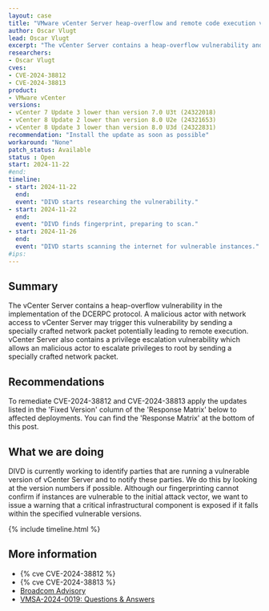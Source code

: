 ```yaml
---
layout: case
title: "VMware vCenter Server heap-overflow and remote code execution vulnerabilities"
author: Oscar Vlugt
lead: Oscar Vlugt
excerpt: "The vCenter Server contains a heap-overflow vulnerability and a privilege escalation vulnerability"
researchers:
- Oscar Vlugt
cves:
- CVE-2024-38812
- CVE-2024-38813
product:
- VMware vCenter
versions: 
- vCenter 7 Update 3 lower than version 7.0 U3t (24322018)
- vCenter 8 Update 2 lower than version 8.0 U2e (24321653)
- vCenter 8 Update 3 lower than version 8.0 U3d (24322831)
recommendation: "Install the update as soon as possible"
workaround: "None"
patch_status: Available
status : Open
start: 2024-11-22
#end: 
timeline:
- start: 2024-11-22
  end:
  event: "DIVD starts researching the vulnerability."
- start: 2024-11-22
  end:
  event: "DIVD finds fingerprint, preparing to scan."
- start: 2024-11-26
  end:
  event: "DIVD starts scanning the internet for vulnerable instances."
#ips:
---
```


## Summary

The vCenter Server contains a heap-overflow vulnerability in the implementation of the DCERPC protocol. A malicious actor with network access to vCenter Server may trigger this vulnerability by sending a specially crafted network packet potentially leading to remote execution. vCenter Server also contains a privilege escalation vulnerability which allows an malicious actor to escalate privileges to root by sending a specially crafted network packet.

## Recommendations

To remediate CVE-2024-38812 and CVE-2024-38813 apply the updates listed in the 'Fixed Version' column of the 'Response Matrix' below to affected deployments. You can find the 'Response Matrix' at the bottom of this post.

## What we are doing

DIVD is currently working to identify parties that are running a vulnerable version of vCenter Server and to notify these parties. We do this by looking at the version numbers if possible. Although our fingerprinting cannot confirm if instances are vulnerable to the initial attack vector, we want to issue a warning that a critical infrastructural component is exposed if it falls within the specified vulnerable versions. 

{% include timeline.html %}

## More information

* {% cve CVE-2024-38812 %}
* {% cve CVE-2024-38813 %}
* [Broadcom Advisory](https://support.broadcom.com/web/ecx/support-content-notification/-/external/content/SecurityAdvisories/0/24968)
* [VMSA-2024-0019: Questions & Answers](https://github.com/vmware/vcf-security-and-compliance-guidelines/blob/main/security-advisories/vmsa-2024-0019/README.md)
